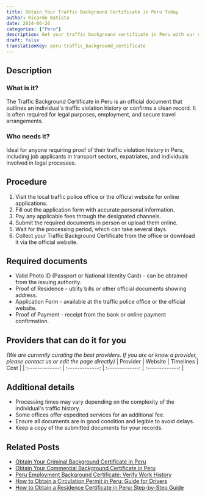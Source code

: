 ```yaml
---
title: Obtain Your Traffic Background Certificate in Peru Today
author: Ricardo Batista
date: 2024-06-26
categories: ["Peru"]
description: Get your traffic background certificate in Peru with our easy-step guide. Essential for legal, employment, and travel purposes.
draft: false
translationKey: peru-traffic_background_certificate
---
```


## Description
### What is it?
The Traffic Background Certificate in Peru is an official document that outlines an individual's traffic violation history or confirms a clean record. It is often required for legal purposes, employment, and secure travel arrangements.

### Who needs it?
Ideal for anyone requiring proof of their traffic violation history in Peru, including job applicants in transport sectors, expatriates, and individuals involved in legal processes.

## Procedure

1. Visit the local traffic police office or the official website for online applications.
2. Fill out the application form with accurate personal information.
3. Pay any applicable fees through the designated channels.
4. Submit the required documents in person or upload them online.
5. Wait for the processing period, which can take several days.
6. Collect your Traffic Background Certificate from the office or download it via the official website.


## Required documents

- Valid Photo ID (Passport or National Identity Card) - can be obtained from the issuing authority.
- Proof of Residence - utility bills or other official documents showing address.
- Application Form - available at the traffic police office or the official website.
- Proof of Payment - receipt from the bank or online payment confirmation.


## Providers that can do it for you
_(We are currently curating the best providers. If you are or know a provider, please contact us or edit the page directly)_
| Provider        |     Website     |     Timelines    |       Cost      |
| :-------------: | :-------------: |  :-------------: | :-------------: |

## Additional details

- Processing times may vary depending on the complexity of the individual's traffic history.
- Some offices offer expedited services for an additional fee.
- Ensure all documents are in good condition and legible to avoid delays.
- Keep a copy of the submitted documents for your records.




## Related Posts

- [Obtain Your Criminal Background Certificate in Peru](https://tramitit.com/guides/peru/criminal_background_certificate/)
- [Obtain Your Commercial Background Certificate in Peru](https://tramitit.com/guides/peru/commercial_background_certificate/)
- [Peru Employment Background Certificate: Verify Work History](https://tramitit.com/guides/peru/employment_background_certificate/)
- [How to Obtain a Circulation Permit in Peru: Guide for Drivers](https://tramitit.com/guides/peru/circulation_permit/)
- [How to Obtain a Residence Certificate in Peru: Step-by-Step Guide](https://tramitit.com/guides/peru/residence_certificate/)